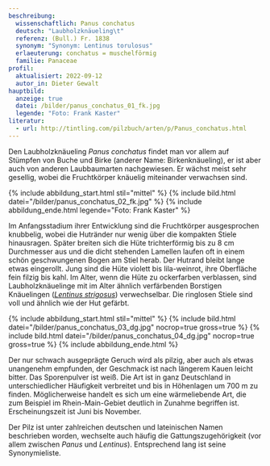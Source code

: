 ```yaml
---
beschreibung:
  wissenschaftlich: Panus conchatus
  deutsch: "Laubholzknäueling\t"
  referenz: (Bull.) Fr. 1838
  synonym: "Synonym: Lentinus torulosus"
  erlaeuterung: conchatus = muschelförmig
  familie: Panaceae
profil:
  aktualisiert: 2022-09-12
  autor_in: Dieter Gewalt
hauptbild:
  anzeige: true
  datei: /bilder/panus_conchatus_01_fk.jpg
  legende: "Foto: Frank Kaster"
literatur:
  - url: http://tintling.com/pilzbuch/arten/p/Panus_conchatus.html
---
```

Den Laubholzknäueling *Panus conchatus* findet man vor allem auf Stümpfen von Buche und Birke (anderer Name: Birkenknäueling), er ist aber auch von anderen Laubbaumarten nachgewiesen. Er wächst meist sehr gesellig, wobei die Fruchtkörper knäuelig miteinander verwachsen sind.

{% include abbildung_start.html stil="mittel" %}
{% include bild.html datei="/bilder/panus_conchatus_02_fk.jpg" %}
{% include abbildung_ende.html legende="Foto: Frank Kaster" %}

Im Anfangsstadium ihrer Entwicklung sind die Fruchtkörper ausgesprochen knubbelig, wobei die Hutränder nur wenig über die kompakten Stiele hinausragen. Später breiten sich die Hüte trichterförmig bis zu 8 cm Durchmesser aus und die dicht stehenden Lamellen laufen oft in einem schön geschwungenen Bogen am Stiel herab. Der Hutrand bleibt lange etwas eingerollt. Jung sind die Hüte  violett bis lila-weinrot, ihre Oberfläche fein filzig bis kahl. Im Alter, wenn die Hüte zu ockerfarben verblassen, sind Laubholzknäuelinge mit im Alter ähnlich verfärbenden Borstigen Knäuelingen (*[Lentinus strigosus](/pilze/lentinus-strigosus-borstiger-knäueling)*) verwechselbar. Die ringlosen Stiele sind voll und ähnlich wie der Hut gefärbt.

{% include abbildung_start.html stil="mittel" %}
{% include bild.html datei="/bilder/panus_conchatus_03_dg.jpg" nocrop=true gross=true %}
{% include bild.html datei="/bilder/panus_conchatus_04_dg.jpg" nocrop=true gross=true %}
{% include abbildung_ende.html %}

Der nur schwach ausgeprägte Geruch wird als pilzig, aber auch als etwas unangenehm empfunden, der Geschmack ist nach längerem Kauen leicht bitter. Das Sporenpulver ist weiß. Die Art ist in ganz Deutschland in unterschiedlicher Häufigkeit verbreitet und bis in Höhenlagen um 700 m zu finden. Möglicherweise handelt es sich um eine wärmeliebende Art, die zum Beispiel im Rhein-Main-Gebiet deutlich in Zunahme begriffen ist. Erscheinungszeit ist Juni bis November.  

Der Pilz ist unter zahlreichen deutschen und lateinischen Namen beschrieben worden, wechselte auch häufig die Gattungszugehörigkeit (vor allem zwischen *Panus* und *Lentinus*). Entsprechend lang ist seine Synonymieliste.